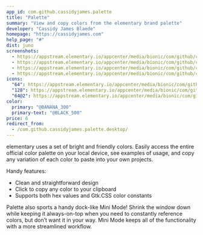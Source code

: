 ```yaml
---
app_id: com.github.cassidyjames.palette
title: "Palette"
summary: "View and copy colors from the elementary brand palette"
developer: "Cassidy James Blaede"
homepage: "https://cassidyjames.com"
help_page: "#"
dist: juno
screenshots:
  - https://appstream.elementary.io/appcenter/media/bionic/com/github/cassidyjames.palette/BF51729C6F2ADFFBF28E5F83BE630A7F/screenshots/image-1_orig.png
  - https://appstream.elementary.io/appcenter/media/bionic/com/github/cassidyjames.palette/BF51729C6F2ADFFBF28E5F83BE630A7F/screenshots/image-2_orig.png
  - https://appstream.elementary.io/appcenter/media/bionic/com/github/cassidyjames.palette/BF51729C6F2ADFFBF28E5F83BE630A7F/screenshots/image-3_orig.png
  - https://appstream.elementary.io/appcenter/media/bionic/com/github/cassidyjames.palette/BF51729C6F2ADFFBF28E5F83BE630A7F/screenshots/image-4_orig.png
icons:
  "64": https://appstream.elementary.io/appcenter/media/bionic/com/github/cassidyjames.palette/BF51729C6F2ADFFBF28E5F83BE630A7F/icons/64x64/com.github.cassidyjames.palette_com.github.cassidyjames.palette.png
  "128": https://appstream.elementary.io/appcenter/media/bionic/com/github/cassidyjames.palette/BF51729C6F2ADFFBF28E5F83BE630A7F/icons/128x128/com.github.cassidyjames.palette_com.github.cassidyjames.palette.png
  "64@2": https://appstream.elementary.io/appcenter/media/bionic/com/github/cassidyjames.palette/BF51729C6F2ADFFBF28E5F83BE630A7F/icons/64x64@2/com.github.cassidyjames.palette_com.github.cassidyjames.palette.png
color:
  primary: "@BANANA_300"
  primary-text: "@BLACK_500"
price: 6
redirect_from:
  - /com.github.cassidyjames.palette.desktop/
---
```


<p>elementary uses a set of bright and friendly colors. Easily access the entire official color palette on your local device, see examples of usage, and copy any variation of each color to paste into your own projects.</p>
<p>Handy features:</p>
<ul>
  <li>Clean and straightforward design</li>
  <li>Click to copy any color to your clipboard</li>
  <li>Supports both hex values and Gtk.CSS color constants</li>
</ul>
<p>Palette also sports a handy dock-like Mini Mode! Shrink the window down while keeping it always-on-top when you need to constantly reference colors, but don’t want it in your way. Mini Mode keeps all of the functionality with a more streamlined workflow.</p>